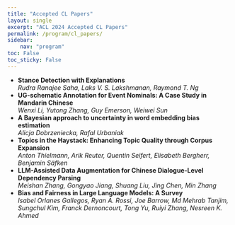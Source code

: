```yaml
---
title: "Accepted CL Papers"
layout: single
excerpt: "ACL 2024 Accepted CL Papers"
permalink: /program/cl_papers/
sidebar: 
    nav: "program"
toc: False
toc_sticky: False
---
```

* **Stance Detection with Explanations**<br>*Rudra Ranajee Saha, Laks V. S. Lakshmanan, Raymond T. Ng*
* **UG-schematic Annotation for Event Nominals: A Case Study in Mandarin Chinese**<br>*Wenxi Li, Yutong Zhang, Guy Emerson, Weiwei Sun*
* **A Bayesian approach to uncertainty in word embedding bias estimation**<br>*Alicja Dobrzeniecka, Rafal Urbaniak*
* **Topics in the Haystack: Enhancing Topic Quality through Corpus Expansion**<br>*Anton Thielmann, Arik Reuter, Quentin Seifert, Elisabeth Bergherr, Benjamin Säfken*
* **LLM-Assisted Data Augmentation for Chinese Dialogue-Level Dependency Parsing**<br>*Meishan Zhang, Gongyao Jiang, Shuang Liu, Jing Chen, Min Zhang*
* **Bias and Fairness in Large Language Models: A Survey**<br>*Isabel Orlanes Gallegos, Ryan A. Rossi, Joe Barrow, Md Mehrab Tanjim, Sungchul Kim, Franck Dernoncourt, Tong Yu, Ruiyi Zhang, Nesreen K. Ahmed*
